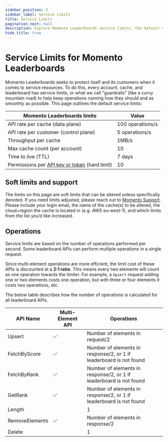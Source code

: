 ```yaml
---
sidebar_position: 3
sidebar_label: Service Limits
title: Service Limits
pagination_next: null
description: Explore Momento Leaderboards service limits, the default values, and how to get them changed if you need.
hide_title: true
---
```


# Service Limits for Momento Leaderboards

Momento Leaderboards seeks to protect itself and its customers when it comes to service resources. To do this, every account, cache, and leaderboard has service limits, or what we call "guardrails" (like a curvy mountain road) to help keep operations running how they should and as smoothly as possible. This page outlines the default service limits:

| Momento Leaderboards limits                                                                                        | Value            |
|--------------------------------------------------------------------------------------------------------------------|------------------|
| API rate per cache (data plane)                                                                                    | 100 operations/s |
| API rate per customer (control plane)                                                                              | 5 operations/s   |
| Throughput per cache                                                                                               | 1MB/s            |
| Max cache count (per account)                                                                                      | 10               |
| Time to live (TTL)                                                                                                 | 7 days           |
| Permissions per [API key or token](./develop/api-reference/auth)  (hard limit)                                     | 10               |

## Soft limits and support

The limits on this page are soft limits that can be altered unless specifically denoted. If you need limits adjusted, please reach out to [Momento Support](mailto:support@momentohq.com). Please include your login email, the name of the cache(s) to be altered, the cloud+region the cache is located in (e.g. AWS eu-west-1), and which limits from the list you’d like increased.

## Operations

Service limits are based on the number of operations performed per second. Some leaderboard APIs can perform multiple operations in a single request.

Since multi-element operations are more efficient, the limit cost of these APIs is discounted at a **2:1 ratio**. This means every two elements will count as one operation towards the limiter. For example, a `Upsert` request adding one or two elements costs one operation, but with three or four elements it costs two operations, etc.

The below table describes how the number of operations is calculated for all leaderboard APIs.

| API Name                 | Multi-Element API | Operations                                                         |
| ------------------------ | ----              | ------------                                                       |
| Upsert                   | ✅                | Number of elements in request/2                                    |
| FetchByScore             | ✅                | Number of elements in response/2, or 1 if leaderboard is not found |
| FetchByRank              | ✅                | Number of elements in response/2, or 1 if leaderboard is not found |
| GetRank                  | ✅                | Number of elements in response/2, or 1 if leaderboard is not found |
| Length                   |                   | 1                                                                  |
| RemoveElements           | ✅                | Number of elements in response/2                                   |
| Delete                   |                   | 1                                                                  |
